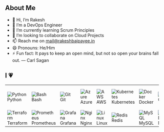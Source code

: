 ## About Me
- 👋 Hi, I’m Rakesh
- 👀 I’m a DevOps Engineer
- 🌱 I’m currently learning Scrum Principles
- 💞️ I’m looking to collaborate on Cloud Projects
- 📫 Reach me on mail@rakeshbajpayee.in
- 😄 Pronouns: He/Him
- ⚡ Fun fact: It pays to keep an open mind, but not so open your brains fall out. ― Carl Sagan

## I 💗

<body>
    <table>
        <tr>
            <td>
                <img src="https://skillicons.dev/icons?i=python" alt="Python" /><br>Python
            </td>
            <td>
                <img src="https://skillicons.dev/icons?i=bash" alt="Bash" /><br>Bash
            </td>
            <td>
                <img src="https://skillicons.dev/icons?i=git" alt="Git" /><br>Git
            </td>
            <td>
                <img src="https://skillicons.dev/icons?i=azure" alt="Azure" /><br>Azure
            </td>
            <td>
                <img src="https://skillicons.dev/icons?i=aws" alt="AWS" /><br>AWS
            </td>
            <td>
                <img src="https://skillicons.dev/icons?i=kubernetes" alt="Kubernetes" /><br>Kubernetes
            </td>
            <td>
                <img src="https://skillicons.dev/icons?i=docker" alt="Docker" /><br>Docker
            </td>
            <td>
                <img src="https://skillicons.dev/icons?i=gitlab" alt="GitLab" /><br>GitLab
            </td>
            <td>
                <img src="https://raw.githubusercontent.com/devicons/devicon/master/icons/argocd/argocd-original.svg" alt="Argo CD" /><br>Argo CD
            </td>
        </tr>
        <tr>
            <td>
                <img src="https://skillicons.dev/icons?i=terraform" alt="Terraform" /><br>Terraform
            </td>
            <td>
                <img src="https://skillicons.dev/icons?i=prometheus" alt="Prometheus" /><br>Prometheus
            </td>
            <td>
                <img src="https://skillicons.dev/icons?i=grafana" alt="Grafana" /><br>Grafana
            </td>
            <td>
                <img src="https://skillicons.dev/icons?i=nginx" alt="Nginx" /><br>Nginx
            </td>
            <td>
                <img src="https://skillicons.dev/icons?i=linux" alt="Linux" /><br>Linux
            </td>
            <td>
                <img src="https://skillicons.dev/icons?i=redis" alt="Redis" /><br>Redis
            </td>
            <td>
                <img src="https://skillicons.dev/icons?i=mysql" alt="MySQL" /><br>MySQL
            </td>
            <td>
                <img src="https://skillicons.dev/icons?i=mongodb" alt="MongoDB" /><br>MongoDB
            </td>
            <td>
                <img src="https://skillicons.dev/icons?i=kafka" alt="Kafka" /><br>Kafka
            </td>
        </tr>
    </table>
</body>


<!---
Helion55/Helion55 is a ✨ special ✨ repository because its `README.md` (this file) appears on your GitHub profile.
You can click the Preview link to take a look at your changes.
--->
